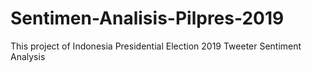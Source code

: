# Sentimen-Analisis-Pilpres-2019
This project of Indonesia Presidential Election 2019 Tweeter Sentiment Analysis 
